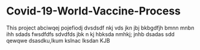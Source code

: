# Covid-19-World-Vaccine-Process
This project
abciwqej
pojefiodj
dvsdsdf
nkj
vds
jkn
jbj
bkbgdfjh
bmnn
mnbn
ihh
sdads
fwsdfdfs
sdvdfds
jbk
n kj
hbksda
nmhkj;
jnhb
dsadas
sdd
qewqwe
dsasdku,lkum
kslnac
lksdan
KJB
